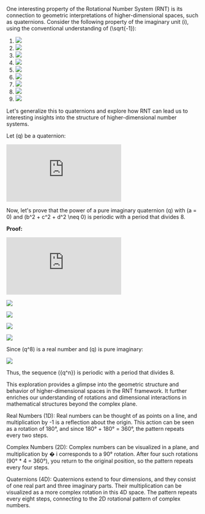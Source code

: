 One interesting property of the Rotational Number System (RNT) is its connection to geometric interpretations of higher-dimensional spaces, such as quaternions. Consider the following property of the imaginary unit \(i\), using the conventional understanding of \(\sqrt{-1}\):

1. ![](https://latex.codecogs.com/gif.latex?i^0%20=%201)
2. ![](https://latex.codecogs.com/gif.latex?i^1%20=%20i)
3. ![](https://latex.codecogs.com/gif.latex?i^2%20=%20-1)
4. ![](https://latex.codecogs.com/gif.latex?i^3%20=%20-i)
5. ![](https://latex.codecogs.com/gif.latex?i^4%20=%201)
6. ![](https://latex.codecogs.com/gif.latex?i^5%20=%20i)
7. ![](https://latex.codecogs.com/gif.latex?i^6%20=%20-1)
8. ![](https://latex.codecogs.com/gif.latex?i^7%20=%20-i)
9. ![](https://latex.codecogs.com/gif.latex?i^8%20=%201)

Let's generalize this to quaternions and explore how RNT can lead us to interesting insights into the structure of higher-dimensional number systems.

Let \(q\) be a quaternion:

![](https://latex.codecogs.com/gif.latex?q%20=%20a%20+%20bi%20+%20cj%20+%20dk)

Now, let's prove that the power of a pure imaginary quaternion \(q\) with \(a = 0\) and \(b^2 + c^2 + d^2 \neq 0\) is periodic with a period that divides 8.

**Proof:**

![](https://latex.codecogs.com/gif.latex?q%20=%20bi%20+%20cj%20+%20dk)

![](https://latex.codecogs.com/gif.latex?|q|^2%20=%20b^2%20+%20c^2%20+%20d^2)

![](https://latex.codecogs.com/gif.latex?q^2%20=%20-b^2%20-%20c^2%20-%20d^2)

![](https://latex.codecogs.com/gif.latex?q^4%20=%20(q^2)^2%20=%20(-b^2%20-%20c^2%20-%20d^2)^2%20=%20|q|^4)

![](https://latex.codecogs.com/gif.latex?q^8%20=%20(q^4)^2%20=%20|q|^8)

Since \(q^8\) is a real number and \(q\) is pure imaginary:

![](https://latex.codecogs.com/gif.latex?q^8%20=%20q^{16}%20=%20q^{24}%20=%20\ldots)

Thus, the sequence \(\{q^n\}\) is periodic with a period that divides 8.

This exploration provides a glimpse into the geometric structure and behavior of higher-dimensional spaces in the RNT framework. It further enriches our understanding of rotations and dimensional interactions in mathematical structures beyond the complex plane.

Real Numbers (1D): Real numbers can be thought of as points on a line, and multiplication by -1 is a reflection about the origin. This action can be seen as a rotation of 180°, and since 180° + 180° = 360°, the pattern repeats every two steps.

Complex Numbers (2D): Complex numbers can be visualized in a plane, and multiplication by 
�
i corresponds to a 90° rotation. After four such rotations (90° * 4 = 360°), you return to the original position, so the pattern repeats every four steps.

Quaternions (4D): Quaternions extend to four dimensions, and they consist of one real part and three imaginary parts. Their multiplication can be visualized as a more complex rotation in this 4D space. The pattern repeats every eight steps, connecting to the 2D rotational pattern of complex numbers.


